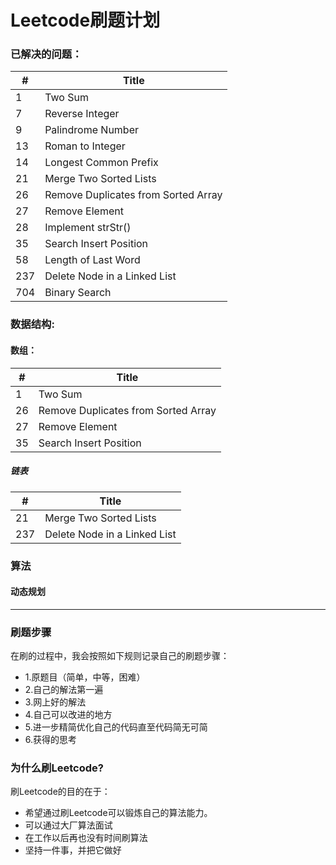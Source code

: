 # Leetcode刷题计划



### 已解决的问题：

|#|Title|
|---|---|
| 1|Two Sum|
|7|Reverse Integer|
|9|Palindrome Number|
|13|Roman to Integer|
|14|Longest Common Prefix|
|21|Merge Two Sorted Lists|
|26|Remove Duplicates from Sorted Array|
|27|Remove Element |
|28|Implement strStr()|
|35|Search Insert Position|
|58|Length of Last Word|
|237|Delete Node in a Linked List|
|704|Binary Search |



### 数据结构:


#### 数组：
|#|Title|
|---|---|
|1 |Two Sum|
|26|Remove Duplicates from Sorted Array|
|27|Remove Element|
|35|Search Insert Position|
##### 链表

|#|Title|
|---|---|
|21|Merge Two Sorted Lists|
|237|Delete Node in a Linked List|


### 算法

#### 动态规划



***




### 刷题步骤 
在刷的过程中，我会按照如下规则记录自己的刷题步骤：

- 1.原题目（简单，中等，困难）
- 2.自己的解法第一遍
- 3.网上好的解法
- 4.自己可以改进的地方
- 5.进一步精简优化自己的代码直至代码简无可简
- 6.获得的思考




### 为什么刷Leetcode?
刷Leetcode的目的在于：

- 希望通过刷Leetcode可以锻炼自己的算法能力。
- 可以通过大厂算法面试
- 在工作以后再也没有时间刷算法
- 坚持一件事，并把它做好


